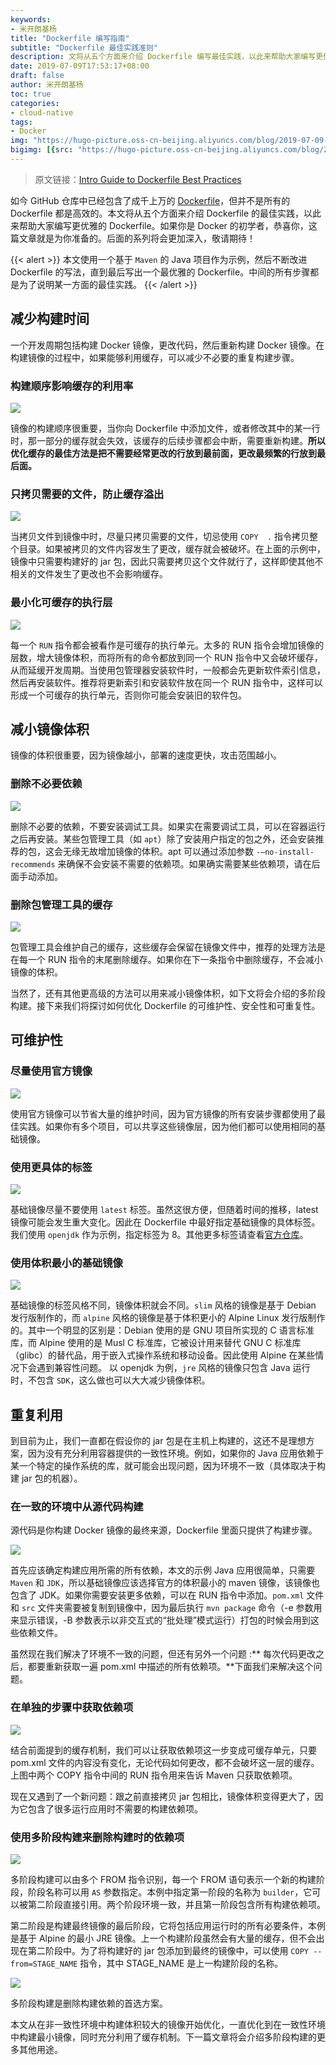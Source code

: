 ```yaml
---
keywords:
- 米开朗基杨
title: "Dockerfile 编写指南"
subtitle: "Dockerfile 最佳实践准则"
description: 文将从五个方面来介绍 Dockerfile 编写最佳实践，以此来帮助大家编写更优雅的 Dockerfile。
date: 2019-07-09T17:53:17+08:00
draft: false
author: 米开朗基杨
toc: true
categories:
- cloud-native
tags:
- Docker
img: "https://hugo-picture.oss-cn-beijing.aliyuncs.com/blog/2019-07-09-1_ItqXfSouNVV3yoePD4pCug.png"
bigimg: [{src: "https://hugo-picture.oss-cn-beijing.aliyuncs.com/blog/2019-04-27-080627.jpg"}]
---
```


> 原文链接：[Intro Guide to Dockerfile Best Practices](https://blog.docker.com/2019/07/intro-guide-to-dockerfile-best-practices/)

如今 GitHub 仓库中已经包含了成千上万的 [Dockerfile](https://docs.docker.com/engine/reference/builder/)，但并不是所有的 Dockerfile 都是高效的。本文将从五个方面来介绍 Dockerfile 的最佳实践，以此来帮助大家编写更优雅的 Dockerfile。如果你是 Docker 的初学者，恭喜你，这篇文章就是为你准备的。后面的系列将会更加深入，敬请期待！

{{< alert >}}
本文使用一个基于 `Maven` 的 Java 项目作为示例，然后不断改进 Dockerfile 的写法，直到最后写出一个最优雅的 Dockerfile。中间的所有步骤都是为了说明某一方面的最佳实践。
{{< /alert >}}

## 减少构建时间

一个开发周期包括构建 Docker 镜像，更改代码，然后重新构建 Docker 镜像。在构建镜像的过程中，如果能够利用缓存，可以减少不必要的重复构建步骤。

### 构建顺序影响缓存的利用率

![](https://cdn.jsdelivr.net/gh/yangchuansheng/imghosting6@main/uPic/2019-07-09-063907.jpg)

镜像的构建顺序很重要，当你向 Dockerfile 中添加文件，或者修改其中的某一行时，那一部分的缓存就会失效，该缓存的后续步骤都会中断，需要重新构建。**所以优化缓存的最佳方法是把不需要经常更改的行放到最前面，更改最频繁的行放到最后面。**

### 只拷贝需要的文件，防止缓存溢出

![](https://cdn.jsdelivr.net/gh/yangchuansheng/imghosting6@main/uPic/2019-07-09-070604.jpg)

当拷贝文件到镜像中时，尽量只拷贝需要的文件，切忌使用 `COPY  .` 指令拷贝整个目录。如果被拷贝的文件内容发生了更改，缓存就会被破坏。在上面的示例中，镜像中只需要构建好的 jar 包，因此只需要拷贝这个文件就行了，这样即使其他不相关的文件发生了更改也不会影响缓存。

### 最小化可缓存的执行层

![](https://cdn.jsdelivr.net/gh/yangchuansheng/imghosting6@main/uPic/2019-07-09-071520.jpg)

每一个 `RUN` 指令都会被看作是可缓存的执行单元。太多的 RUN 指令会增加镜像的层数，增大镜像体积，而将所有的命令都放到同一个 RUN 指令中又会破坏缓存，从而延缓开发周期。当使用包管理器安装软件时，一般都会先更新软件索引信息，然后再安装软件。推荐将更新索引和安装软件放在同一个 RUN 指令中，这样可以形成一个可缓存的执行单元，否则你可能会安装旧的软件包。

## 减小镜像体积

镜像的体积很重要，因为镜像越小，部署的速度更快，攻击范围越小。

### 删除不必要依赖

![](https://cdn.jsdelivr.net/gh/yangchuansheng/imghosting6@main/uPic/2019-07-09-073718.jpg)

删除不必要的依赖，不要安装调试工具。如果实在需要调试工具，可以在容器运行之后再安装。某些包管理工具（如 `apt`）除了安装用户指定的包之外，还会安装推荐的包，这会无缘无故增加镜像的体积。apt 可以通过添加参数 `-–no-install-recommends` 来确保不会安装不需要的依赖项。如果确实需要某些依赖项，请在后面手动添加。

### 删除包管理工具的缓存

![](https://cdn.jsdelivr.net/gh/yangchuansheng/imghosting6@main/uPic/2019-07-09-073800.jpg)

包管理工具会维护自己的缓存，这些缓存会保留在镜像文件中，推荐的处理方法是在每一个 RUN 指令的末尾删除缓存。如果你在下一条指令中删除缓存，不会减小镜像的体积。

当然了，还有其他更高级的方法可以用来减小镜像体积，如下文将会介绍的多阶段构建。接下来我们将探讨如何优化 Dockerfile 的可维护性、安全性和可重复性。

## 可维护性

### 尽量使用官方镜像

![](https://cdn.jsdelivr.net/gh/yangchuansheng/imghosting6@main/uPic/2019-07-09-074136.jpg)

使用官方镜像可以节省大量的维护时间，因为官方镜像的所有安装步骤都使用了最佳实践。如果你有多个项目，可以共享这些镜像层，因为他们都可以使用相同的基础镜像。

### 使用更具体的标签

![](https://cdn.jsdelivr.net/gh/yangchuansheng/imghosting6@main/uPic/2019-07-09-081644.jpg)

基础镜像尽量不要使用 `latest` 标签。虽然这很方便，但随着时间的推移，latest 镜像可能会发生重大变化。因此在 Dockerfile 中最好指定基础镜像的具体标签。我们使用 `openjdk` 作为示例，指定标签为 8。其他更多标签请查看[官方仓库](https://hub.docker.com/_/openjdk)。

### 使用体积最小的基础镜像

![](https://cdn.jsdelivr.net/gh/yangchuansheng/imghosting6@main/uPic/2019-07-09-082549.jpg)

基础镜像的标签风格不同，镜像体积就会不同。`slim` 风格的镜像是基于 Debian 发行版制作的，而 `alpine` 风格的镜像是基于体积更小的 Alpine Linux 发行版制作的。其中一个明显的区别是：Debian 使用的是 GNU 项目所实现的 C 语言标准库，而 Alpine 使用的是 Musl C 标准库，它被设计用来替代 GNU C 标准库（glibc）的替代品，用于嵌入式操作系统和移动设备。因此使用 Alpine 在某些情况下会遇到兼容性问题。 以 openjdk 为例，`jre` 风格的镜像只包含 Java 运行时，不包含 `SDK`，这么做也可以大大减少镜像体积。

## 重复利用

到目前为止，我们一直都在假设你的 jar 包是在主机上构建的，这还不是理想方案，因为没有充分利用容器提供的一致性环境。例如，如果你的 Java 应用依赖于某一个特定的操作系统的库，就可能会出现问题，因为环境不一致（具体取决于构建 jar 包的机器）。

### 在一致的环境中从源代码构建

源代码是你构建 Docker 镜像的最终来源，Dockerfile 里面只提供了构建步骤。

![](https://cdn.jsdelivr.net/gh/yangchuansheng/imghosting6@main/uPic/2019-07-09-085148.jpg)

首先应该确定构建应用所需的所有依赖，本文的示例 Java 应用很简单，只需要 `Maven` 和 `JDK`，所以基础镜像应该选择官方的体积最小的 maven 镜像，该镜像也包含了 JDK。如果你需要安装更多依赖，可以在 RUN 指令中添加。`pom.xml` 文件和 `src` 文件夹需要被复制到镜像中，因为最后执行 `mvn package` 命令（-e 参数用来显示错误，-B 参数表示以非交互式的“批处理”模式运行）打包的时候会用到这些依赖文件。

虽然现在我们解决了环境不一致的问题，但还有另外一个问题 :** 每次代码更改之后，都要重新获取一遍 pom.xml 中描述的所有依赖项。**下面我们来解决这个问题。

### 在单独的步骤中获取依赖项

![](https://cdn.jsdelivr.net/gh/yangchuansheng/imghosting6@main/uPic/2019-07-09-091331.jpg)

结合前面提到的缓存机制，我们可以让获取依赖项这一步变成可缓存单元，只要 pom.xml 文件的内容没有变化，无论代码如何更改，都不会破坏这一层的缓存。上图中两个 COPY 指令中间的 RUN 指令用来告诉 Maven 只获取依赖项。

现在又遇到了一个新问题：跟之前直接拷贝 jar 包相比，镜像体积变得更大了，因为它包含了很多运行应用时不需要的构建依赖项。

### 使用多阶段构建来删除构建时的依赖项

![](https://cdn.jsdelivr.net/gh/yangchuansheng/imghosting6@main/uPic/2019-07-09-093630.jpg)

多阶段构建可以由多个 FROM 指令识别，每一个 FROM 语句表示一个新的构建阶段，阶段名称可以用 `AS` 参数指定。本例中指定第一阶段的名称为 `builder`，它可以被第二阶段直接引用。两个阶段环境一致，并且第一阶段包含所有构建依赖项。

第二阶段是构建最终镜像的最后阶段，它将包括应用运行时的所有必要条件，本例是基于 Alpine 的最小 JRE 镜像。上一个构建阶段虽然会有大量的缓存，但不会出现在第二阶段中。为了将构建好的 jar 包添加到最终的镜像中，可以使用 `COPY --from=STAGE_NAME` 指令，其中 STAGE_NAME 是上一构建阶段的名称。

![](https://cdn.jsdelivr.net/gh/yangchuansheng/imghosting6@main/uPic/2019-07-09-094739.jpg)

多阶段构建是删除构建依赖的首选方案。

本文从在非一致性环境中构建体积较大的镜像开始优化，一直优化到在一致性环境中构建最小镜像，同时充分利用了缓存机制。下一篇文章将会介绍多阶段构建的更多其他用途。
